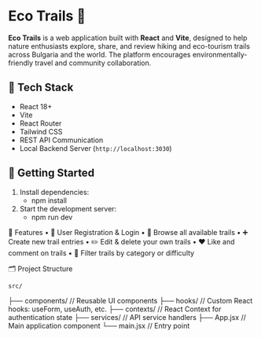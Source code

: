 # Eco Trails 🌿

**Eco Trails** is a web application built with **React** and **Vite**, designed to help nature enthusiasts explore, share, and review hiking and eco-tourism trails across Bulgaria and the world. The platform encourages environmentally-friendly travel and community collaboration.

## 🔧 Tech Stack

- React 18+
- Vite
- React Router
- Tailwind CSS
- REST API Communication
- Local Backend Server (`http://localhost:3030`)

## 🚀 Getting Started
1.	Install dependencies:
    - npm install
2. 	Start the development server:
    - npm run dev

🧭 Features
	•	🔐 User Registration & Login
	•	📍 Browse all available trails
	•	➕ Create new trail entries
	•	✏️ Edit & delete your own trails
	•	❤️ Like and comment on trails
	•	🔎 Filter trails by category or difficulty

🗂 Project Structure

    src/
├── components/       // Reusable UI components
├── hooks/            // Custom React hooks: useForm, useAuth, etc.
├── contexts/         // React Context for authentication state
├── services/         // API service handlers
├── App.jsx           // Main application component
└── main.jsx          // Entry point